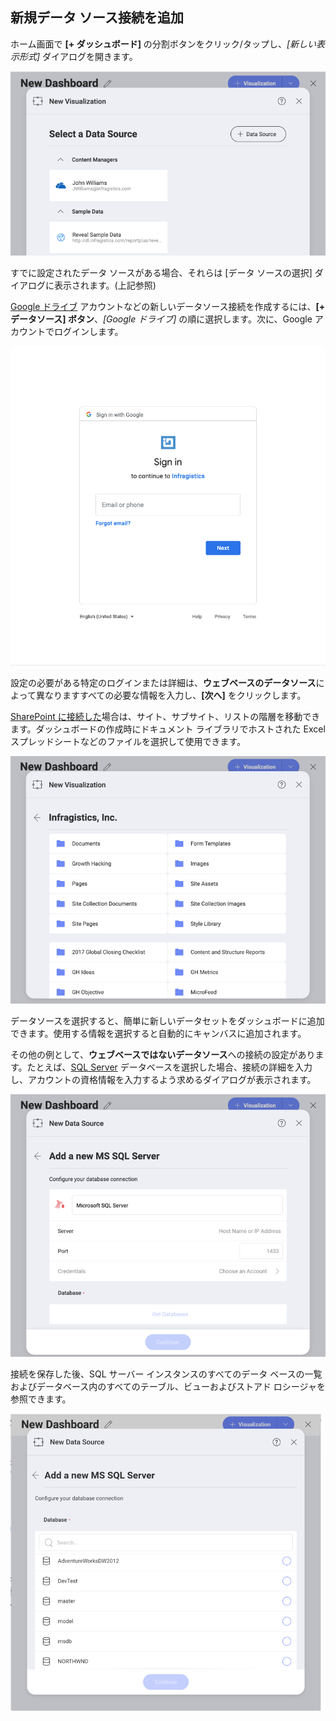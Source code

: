 ## 新規データ ソース接続を追加

ホーム画面で **[+ ダッシュボード]** の分割ボタンをクリック/タップし、*[新しい表示形式]* ダイアログを開きます。

![New Visualization Dialog](images/new-visualization-dialog.png)

すでに設定されたデータ ソースがある場合、それらは [データ ソースの選択] ダイアログに表示されます。(上記参照)

[Google ドライブ](google-drive.md) アカウントなどの新しいデータソース接続を作成するには、**[+ データソース] ボタン**、*[Google ドライブ]* の順に選択します。次に、Google アカウントでログインします。

![Google Drive log in prompt](images/google-drive-login.png)

設定の必要がある特定のログインまたは詳細は、**ウェブベースのデータソース**によって異なりますすべての必要な情報を入力し、**[次へ]** をクリックします。

[SharePoint に接続した](sharepoint.md)場合は、サイト、サブサイト、リストの階層を移動できます。ダッシュボードの作成時にドキュメント ライブラリでホストされた Excel スプレッドシートなどのファイルを選択して使用できます。

![Sharepoint available content dialog](images/available-content-sharepoint.png)

データソースを選択すると、簡単に新しいデータセットをダッシュボードに追加できます。使用する情報を選択すると自動的にキャンバスに追加されます。

その他の例として、**ウェブベースではないデータソース**への接続の設定があります。たとえば、[SQL Server](microsoft-sql-server.md) データベースを選択した場合、接続の詳細を入力し、アカウントの資格情報を入力するよう求めるダイアログが表示されます。

![Add a new MS SQL Server](images/enter-sql-server-details.png)

接続を保存した後、SQL サーバー インスタンスのすべてのデータ ベースの一覧およびデータベース内のすべてのテーブル、ビューおよびストアド ロシージャを参照できます。

![SQL Databases list enabled](images/new-sql-connection-databases.png)
